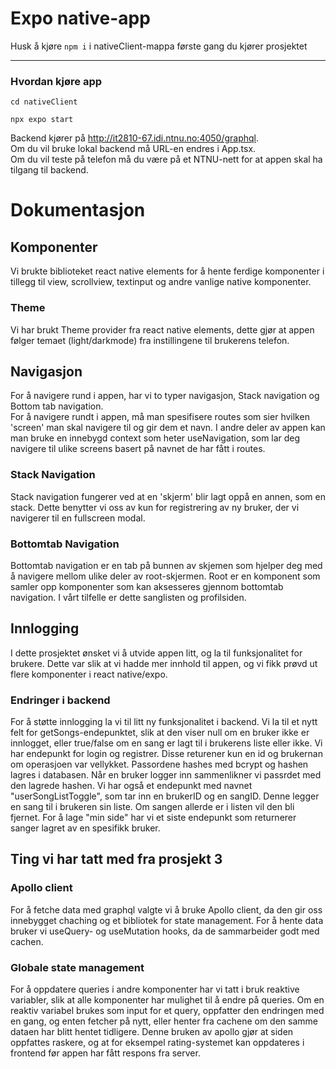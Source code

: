 # Expo native-app

Husk å kjøre `npm i` i nativeClient-mappa første gang du kjører prosjektet

---

### Hvordan kjøre app

```
cd nativeClient
```

```
npx expo start
```

Backend kjører på http://it2810-67.idi.ntnu.no:4050/graphql.  
Om du vil bruke lokal backend må URL-en endres i App.tsx.  
Om du vil teste på telefon må du være på et NTNU-nett for at appen skal ha tilgang til backend.

# Dokumentasjon

## Komponenter

Vi brukte biblioteket react native elements for å hente ferdige komponenter i tillegg til view, scrollview, textinput og andre vanlige native komponenter.

### Theme

Vi har brukt Theme provider fra react native elements, dette gjør at appen følger temaet (light/darkmode) fra instillingene til brukerens telefon.

## Navigasjon

For å navigere rund i appen, har vi to typer navigasjon, Stack navigation og Bottom tab navigation.  
For å navigere rundt i appen, må man spesifisere routes som sier hvilken 'screen' man skal navigere til og gir dem et navn. I andre deler av appen kan man bruke en innebygd context som heter useNavigation, som lar deg navigere til ulike screens basert på navnet de har fått i routes.

### Stack Navigation

Stack navigation fungerer ved at en 'skjerm' blir lagt oppå en annen, som en stack. Dette benytter vi oss av kun for registrering av ny bruker, der vi navigerer til en fullscreen modal.

### Bottomtab Navigation

Bottomtab navigation er en tab på bunnen av skjemen som hjelper deg med å navigere mellom ulike deler av root-skjermen. Root er en komponent som samler opp komponenter som kan aksesseres gjennom bottomtab navigation. I vårt tilfelle er dette sanglisten og profilsiden.

## Innlogging

I dette prosjektet ønsket vi å utvide appen litt, og la til funksjonalitet for brukere. Dette var slik at vi hadde mer innhold til appen, og vi fikk prøvd ut flere komponenter i react native/expo.

### Endringer i backend

For å støtte innlogging la vi til litt ny funksjonalitet i backend. Vi la til et nytt felt for getSongs-endepunktet, slik at den viser null om en bruker ikke er innlogget, eller true/false om en sang er lagt til i brukerens liste eller ikke. Vi har endepunkt for login og registrer. Disse returener kun en id og brukernan om operasjoen var vellykket. Passordene hashes med bcrypt og hashen lagres i databasen. Når en bruker logger inn sammenlikner vi passrdet med den lagrede hashen. Vi har også et endepunkt med navnet "userSongListToggle", som tar inn en brukerID og en sangID. Denne legger en sang til i brukeren sin liste. Om sangen allerde er i listen vil den bli fjernet. For å lage "min side" har vi et siste endepunkt som returnerer sanger lagret av en spesifikk bruker.

## Ting vi har tatt med fra prosjekt 3

### Apollo client

For å fetche data med graphql valgte vi å bruke Apollo client, da den gir oss innebygget chaching og et bibliotek for state management. For å hente data bruker vi useQuery- og useMutation hooks, da de sammarbeider godt med cachen.

### Globale state management

For å oppdatere queries i andre komponenter har vi tatt i bruk reaktive variabler, slik at alle komponenter har mulighet til å endre på queries. Om en reaktiv variabel brukes som input for et query, oppfatter den endringen med en gang, og enten fetcher på nytt, eller henter fra cachene om den samme dataen har blitt hentet tidligere. Denne bruken av apollo gjør at siden oppfattes raskere, og at for eksempel rating-systemet kan oppdateres i frontend før appen har fått respons fra server.
